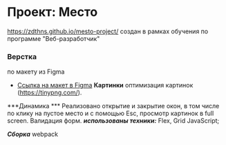 # Проект: Место
https://zdthns.github.io/mesto-project/
создан в рамках обучения по программе "Веб-разработчик" 
### Верстка
 по макету из Figma
* [Ссылка на макет в Figma](https://www.figma.com/file/2cn9N9jSkmxD84oJik7xL7/JavaScript.-Sprint-4?node-id=0%3A1)
**Картинки**
 оптимизация  картинок (https://tinypng.com/).

 ***Динамика ***
Реализовано открытие и закрытие окон, в том числе по клику на пустое место и с помощью Esc, просмотр картинок в full screen.
 Валидация форм.
***использованы техники:***
Flex, 
Grid
JavaScript;

***Сборка***
webpack
